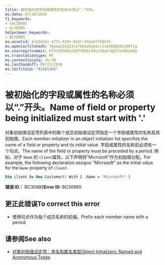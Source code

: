 ```yaml
---
title: 被初始化的字段或属性的名称必须以“.”开头。
ms.date: 07/20/2015
f1_keywords:
- vbc30985
- bc30985
helpviewer_keywords:
- BC30985
ms.assetid: 4cb543e1-477c-429c-82df-541ebff08543
ms.openlocfilehash: 78a6ac5d1d3c4fb8426aadcc33a46db64e180f1a
ms.sourcegitcommit: bf5c5850654187705bc94cc40ebfb62fe346ab02
ms.translationtype: MT
ms.contentlocale: zh-CN
ms.lasthandoff: 09/23/2020
ms.locfileid: "91101200"
---
```

# <a name="name-of-field-or-property-being-initialized-must-start-with-"></a><span data-ttu-id="5dcc0-102">被初始化的字段或属性的名称必须以“.”开头。</span><span class="sxs-lookup"><span data-stu-id="5dcc0-102">Name of field or property being initialized must start with '.'</span></span>

<span data-ttu-id="5dcc0-103">对象初始值设定项列表中的每个成员初始值设定项指定一个字段或属性的名称及其初始值。</span><span class="sxs-lookup"><span data-stu-id="5dcc0-103">Each member initializer in an object initializer list specifies the name of a field or property and its initial value.</span></span> <span data-ttu-id="5dcc0-104">字段或属性的名称前必须有一个句点。</span><span class="sxs-lookup"><span data-stu-id="5dcc0-104">The name of the field or property must be preceded by a period.</span></span> <span data-ttu-id="5dcc0-105">例如，对于 `Name` 的 `client`属性，以下声明将“Microsoft”作为初始值分配。</span><span class="sxs-lookup"><span data-stu-id="5dcc0-105">For example, the following declaration assigns "Microsoft" as the initial value for the `Name` property of `client`.</span></span>  
  
```vb  
Dim client As New Customer() With { .Name = "Microsoft" }  
```  
  
 <span data-ttu-id="5dcc0-106">**错误 ID：** BC30985</span><span class="sxs-lookup"><span data-stu-id="5dcc0-106">**Error ID:** BC30985</span></span>  
  
## <a name="to-correct-this-error"></a><span data-ttu-id="5dcc0-107">更正此错误</span><span class="sxs-lookup"><span data-stu-id="5dcc0-107">To correct this error</span></span>  
  
- <span data-ttu-id="5dcc0-108">使用句点作为每个成员名称的前缀。</span><span class="sxs-lookup"><span data-stu-id="5dcc0-108">Prefix each member name with a period.</span></span>  
  
## <a name="see-also"></a><span data-ttu-id="5dcc0-109">请参阅</span><span class="sxs-lookup"><span data-stu-id="5dcc0-109">See also</span></span>

- [<span data-ttu-id="5dcc0-110">对象初始值设定项：命名和匿名类型</span><span class="sxs-lookup"><span data-stu-id="5dcc0-110">Object Initializers: Named and Anonymous Types</span></span>](../programming-guide/language-features/objects-and-classes/object-initializers-named-and-anonymous-types.md)
